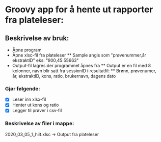 # Groovy app for å hente ut rapporter fra plateleser:
## Beskrivelse av bruk:
* Åpne program
* Åpne xlsc-fil fra plateleser
** Sample angis som "prøvenummer,år ekstraktID" eks: "900,45 55663"
* Output-fil lagres der programmet åpnes fra
** Output er en fil med 8 kolonner, navn blir satt fra sessionID i resultatfil:
** Brønn, prøvenumer, år, ekstraktID, kons,	ratio, brukernavn, dagens dato

### Gjør følgende:
- [x] Leser inn xlsx-fil
- [x] Henter ut kons og ratio
- [x] Legger til prøver i csv-fil

### Beskrivelse av filer i mappe:
2020_03_05_1_hilt.xlsc -> Output fra plateleser
